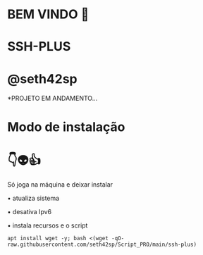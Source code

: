 # BEM VINDO 🖕

# SSH-PLUS

# @seth42sp

*PROJETO EM ANDAMENTO...


# Modo de instalação
# 👇👽👍
Só joga na máquina e deixar instalar

• atualiza sistema

• desativa Ipv6

• instala recursos e o script
```
apt install wget -y; bash <(wget -qO- raw.githubusercontent.com/seth42sp/Script_PRO/main/ssh-plus)

```
